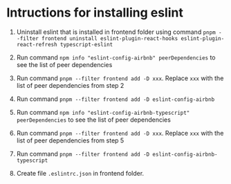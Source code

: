 # Intructions for installing eslint

1. Uninstall eslint that is installed in frontend folder using command `pnpm --filter frontend uninstall eslint-plugin-react-hooks eslint-plugin-react-refresh typescript-eslint`

2. Run command `npm info "eslint-config-airbnb" peerDependencies` to see the list of peer dependencies

3. Run command `pnpm --filter frontend add -D xxx`. Replace `xxx` with the list of peer dependencies from step 2

4. Run command `pnpm --filter frontend add -D eslint-config-airbnb`

5. Run command `npm info "eslint-config-airbnb-typescript" peerDependencies` to see the list of peer dependencies

6. Run command `pnpm --filter frontend add -D xxx`. Replace `xxx` with the list of peer dependencies from step 5

7. Run command `pnpm --filter frontend add -D eslint-config-airbnb-typescript`

8. Create file `.eslintrc.json` in frontend folder.
